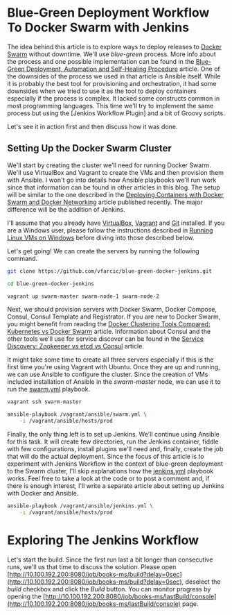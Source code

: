 Blue-Green Deployment Workflow To Docker Swarm with Jenkins
===========================================================

The idea behind this article is to explore ways to deploy releases to [Docker Swarm](https://docs.docker.com/swarm/) without downtime. We'll use *blue-green* process. More info about the process and one possible implementation can be found in the [Blue-Green Deployment, Automation and Self-Healing Procedure](http://technologyconversations.com/2015/07/02/scaling-to-infinity-with-docker-swarm-docker-compose-and-consul-part-34-blue-green-deployment-automation-and-self-healing-procedure/) article. One of the downsides of the process we used in that article is Ansible itself. While it is probably the best tool for provisioning and orchestration, it had some downsides when we tried to use it as the tool to deploy containers especially if the process is complex. It lacked some constructs common in most programming languages. This time we'll try to implement the same process but using the [Jenkins Workflow Plugin] and a bit of Groovy scripts.

Let's see it in action first and then discuss how it was done.

Setting Up the Docker Swarm Cluster
-----------------------------------

We'll start by creating the cluster we'll need for running Docker Swarm. We'll use VirtualBox and Vagrant to create the VMs and then provision them with Ansible. I won't go into details how Ansible playbooks we'll run work since that information can be found in other articles in this blog. The setup will be similar to the one described in the [Deploying Containers with Docker Swarm and Docker Networking](http://technologyconversations.com/2015/11/25/deploying-containers-with-docker-swarm-and-docker-networking/) article published recently. The major difference will be the addition of Jenkins.

I'll assume that you already have [VirtualBox](https://www.virtualbox.org/), [Vagrant](https://www.vagrantup.com/) and [Git](https://git-scm.com/) installed. If you are a Windows user, please follow the instructions described in [Running Linux VMs on Windows](http://technologyconversations.com/2015/11/24/running-linux-vms-on-windows/) before diving into those described below.

Let's get going! We can create the servers by running the following command.

```bash
git clone https://github.com/vfarcic/blue-green-docker-jenkins.git

cd blue-green-docker-jenkins

vagrant up swarm-master swarm-node-1 swarm-node-2
```

Next, we should provision servers with Docker Swarm, Docker Compose, Consul, Consul Template and Registrator. If you are new to Docker Swarm, you might benefit from reading the [Docker Clustering Tools Compared: Kubernetes vs Docker Swarm](http://technologyconversations.com/2015/11/04/docker-clustering-tools-compared-kubernetes-vs-docker-swarm/) article. Information about Consul and the other tools we'll use for service discover can be found in the [Service Discovery: Zookeeper vs etcd vs Consul](http://technologyconversations.com/2015/09/08/service-discovery-zookeeper-vs-etcd-vs-consul/) article.

It might take some time to create all three servers especially if this is the first time you're using Vagrant with Ubuntu. Once they are up and running, we can use Ansible to configure the cluster. Since the creation of VMs included installation of Ansible in the *swarm-master* node, we can use it to run the [swarm.yml](TODO) playbook.

```bash
vagrant ssh swarm-master

ansible-playbook /vagrant/ansible/swarm.yml \
    -i /vagrant/ansible/hosts/prod
```

Finally, the only thing left is to set up Jenkins. We'll continue using Ansible for this task. It will create few directories, run the Jenkins container, fiddle with few configurations, install plugins we'll need and, finally, create the job that will do the actual deployment. Since the focus of this article is to experiment with Jenkins Workflow in the context of blue-green deployment to the Swarm cluster, I'll skip explanations how the [jenkins.yml](TODO) playbook works. Feel free to take a look at the code or to post a comment and, if there is enough interest, I'll write a separate article about setting up Jenkins with Docker and Ansible.

```bash
ansible-playbook /vagrant/ansible/jenkins.yml \
    -i /vagrant/ansible/hosts/prod
```

Exploring The Jenkins Workflow
==============================

Let's start the build. Since the first run last a bit longer than consecutive runs, we'll us that time to discuss the solution. Please open [http://10.100.192.200:8080/job/books-ms/build?delay=0sec](http://10.100.192.200:8080/job/books-ms/build?delay=0sec), deselect the *build* checkbox and click the *Build* button. You can monitor progress by opening the [http://10.100.192.200:8080/job/books-ms/lastBuild/console](http://10.100.192.200:8080/job/books-ms/lastBuild/console) page.



